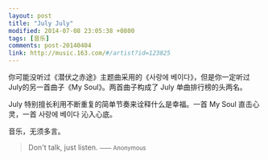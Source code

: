 ```yaml
---
layout: post
title: "July July"
modified: 2014-07-08 23:05:38 +0800
tags: [音乐]
comments: post-20140404
link: http://music.163.com/#/artist?id=123825
---
```


你可能没听过《潜伏之赤途》主题曲采用的《사랑에 베이다》，但是你一定听过July的另一首曲子《My Soul》。两首曲子构成了 July 单曲排行榜的头两名。

July 特别擅长利用不断重复的简单节奏来诠释什么是幸福。一首 My Soul 直击心灵，一首 사랑에 베이다 沁入心底。

音乐，无须多言。

> Don't talk, just listen.
> <small>—— Anonymous</small>
